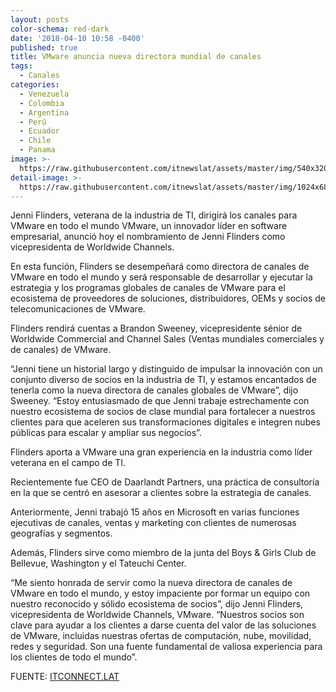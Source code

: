 ```yaml
---
layout: posts
color-schema: red-dark
date: '2018-04-10 10:58 -0400'
published: true
title: VMware anuncia nueva directora mundial de canales
tags:
  - Canales
categories:
  - Venezuela
  - Colombia
  - Argentina
  - Perú
  - Ecuador
  - Chile
  - Panama
image: >-
  https://raw.githubusercontent.com/itnewslat/assets/master/img/540x320/Jennyp.jpg
detail-image: >-
  https://raw.githubusercontent.com/itnewslat/assets/master/img/1024x680/Jennyg.jpg
---
```

Jenni Flinders, veterana de la industria de TI, dirigirá los canales para VMware en todo el mundo
VMware, un innovador líder en software empresarial, anunció hoy el nombramiento de Jenni Flinders como vicepresidenta de Worldwide Channels.

En esta función, Flinders se desempeñará como directora de canales de VMware en todo el mundo y será responsable de desarrollar y ejecutar la estrategia y los programas globales de canales de VMware para el ecosistema de proveedores de soluciones, distribuidores, OEMs y socios de telecomunicaciones de VMware.

Flinders rendirá cuentas a Brandon Sweeney, vicepresidente sénior de Worldwide Commercial and Channel Sales (Ventas mundiales comerciales y de canales) de VMware.

“Jenni tiene un historial largo y distinguido de impulsar la innovación con un conjunto diverso de socios en la industria de TI, y estamos encantados de tenerla como la nueva directora de canales globales de VMware”, dijo Sweeney. “Estoy entusiasmado de que Jenni trabaje estrechamente con nuestro ecosistema de socios de clase mundial para fortalecer a nuestros clientes para que aceleren sus transformaciones digitales e integren nubes públicas para escalar y ampliar sus negocios”.

Flinders aporta a VMware una gran experiencia en la industria como líder veterana en el campo de TI.

Recientemente fue CEO de Daarlandt Partners, una práctica de consultoría en la que se centró en asesorar a clientes sobre la estrategia de canales.

Anteriormente, Jenni trabajó 15 años en Microsoft en varias funciones ejecutivas de canales, ventas y marketing con clientes de numerosas geografías y segmentos.

Además, Flinders sirve como miembro de la junta del Boys & Girls Club de Bellevue, Washington y el Tateuchi Center.

“Me siento honrada de servir como la nueva directora de canales de VMware en todo el mundo, y estoy impaciente por formar un equipo con nuestro reconocido y sólido ecosistema de socios”, dijo Jenni Flinders, vicepresidenta de Worldwide Channels, VMware. “Nuestros socios son clave para ayudar a los clientes a darse cuenta del valor de las soluciones de VMware, incluidas nuestras ofertas de computación, nube, movilidad, redes y seguridad. Son una fuente fundamental de valiosa experiencia para los clientes de todo el mundo”.

FUENTE: [ITCONNECT.LAT](http://itconnect.lat/portal/vmware-00001/)

